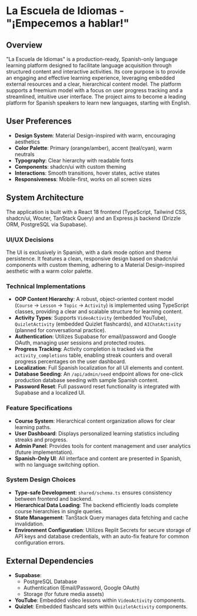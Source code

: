 # La Escuela de Idiomas - "¡Empecemos a hablar!"

## Overview

"La Escuela de Idiomas" is a production-ready, Spanish-only language learning platform designed to facilitate language acquisition through structured content and interactive activities. Its core purpose is to provide an engaging and effective learning experience, leveraging embedded external resources and a clear, hierarchical content model. The platform supports a freemium model with a focus on user progress tracking and a streamlined, intuitive user interface. The project aims to become a leading platform for Spanish speakers to learn new languages, starting with English.

## User Preferences

- **Design System**: Material Design-inspired with warm, encouraging aesthetics
- **Color Palette**: Primary (orange/amber), accent (teal/cyan), warm neutrals
- **Typography**: Clear hierarchy with readable fonts
- **Components**: shadcn/ui with custom theming
- **Interactions**: Smooth transitions, hover states, active states
- **Responsiveness**: Mobile-first, works on all screen sizes

## System Architecture

The application is built with a React 18 frontend (TypeScript, Tailwind CSS, shadcn/ui, Wouter, TanStack Query) and an Express.js backend (Drizzle ORM, PostgreSQL via Supabase).

### UI/UX Decisions
The UI is exclusively in Spanish, with a dark mode option and theme persistence. It features a clean, responsive design based on shadcn/ui components with custom theming, adhering to a Material Design-inspired aesthetic with a warm color palette.

### Technical Implementations
- **OOP Content Hierarchy**: A robust, object-oriented content model (`Course` → `Lesson` → `Topic` → `Activity`) is implemented using TypeScript classes, providing a clear and scalable structure for learning content.
- **Activity Types**: Supports `VideoActivity` (embedded YouTube), `QuizletActivity` (embedded Quizlet flashcards), and `AIChatActivity` (planned for conversational practice).
- **Authentication**: Utilizes Supabase for email/password and Google OAuth, managing user sessions and protected routes.
- **Progress Tracking**: Activity completion is tracked via the `activity_completions` table, enabling streak counters and overall progress percentages on the user dashboard.
- **Localization**: Full Spanish localization for all UI elements and content.
- **Database Seeding**: An `/api/admin/seed` endpoint allows for one-click production database seeding with sample Spanish content.
- **Password Reset**: Full password reset functionality is integrated with Supabase and a localized UI.

### Feature Specifications
- **Course System**: Hierarchical content organization allows for clear learning paths.
- **User Dashboard**: Displays personalized learning statistics including streaks and progress.
- **Admin Panel**: Provides tools for content management and user analytics (future implementation).
- **Spanish-Only UI**: All interface and content are presented in Spanish, with no language switching option.

### System Design Choices
- **Type-safe Development**: `shared/schema.ts` ensures consistency between frontend and backend.
- **Hierarchical Data Loading**: The backend efficiently loads complete course hierarchies in single queries.
- **State Management**: TanStack Query manages data fetching and cache invalidation.
- **Environment Configuration**: Utilizes Replit Secrets for secure storage of API keys and database credentials, with an auto-fix feature for common configuration errors.

## External Dependencies

- **Supabase**:
    - PostgreSQL Database
    - Authentication (Email/Password, Google OAuth)
    - Storage (for future media assets)
- **YouTube**: Embedded video lessons within `VideoActivity` components.
- **Quizlet**: Embedded flashcard sets within `QuizletActivity` components.